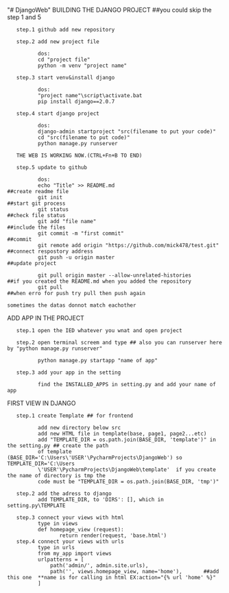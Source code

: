 "# DjangoWeb" 
BUILDING THE DJANGO PROJECT ##you could skip the step 1 and 5

       step.1 github add new repository

       step.2 add new project file

              dos:
              cd "project file"
              python -m venv "project name"

       step.3 start venv&install django

              dos:
              "project name"\script\activate.bat
              pip install django==2.0.7

       step.4 start django project

              dos:
              django-admin startproject "src(filename to put your code)"
              cd "src(filename to put code)"
              python manage.py runserver

       THE WEB IS WORKING NOW.(CTRL+Fn+B TO END)

       step.5 update to github

              dos:
              echo "Title" >> README.md                                      ##create readme file
              git init                                                       ##start git process
              git status                                                     ##check file status
              git add "file name"                                            ##include the files
              git commit -m "first commit"                                   ##commit
              git remote add origin "https://github.com/mick478/test.git"    ##connect respostory address
              git push -u origin master                                      ##update project
              
              git pull origin master --allow-unrelated-histories             ##if you created the README.md when you added the repository
              git pull                                                       ##when erro for push try pull then push again
                                                                             sometimes the datas donnot match eachother 
              
ADD APP IN THE PROJECT

       step.1 open the IED whatever you wnat and open project
       
       step.2 open terminal screem and type ## also you can runserver here by "python manage.py runserver"
              
              python manage.py startapp "name of app"
              
       step.3 add your app in the setting
              
              find the INSTALLED_APPS in setting.py and add your name of app

FIRST VIEW IN DJANGO

       step.1 create Template ## for frontend
              
              add new directory below src
              add new HTML file in template(base, page1, page2...etc)
              add "TEMPLATE_DIR = os.path.join(BASE_DIR, 'template')" in the setting.py ## create the path
              of template (BASE_DIR='C:\Users\'USER'\PycharmProjects\DjangoWeb') so TEMPLATE_DIR='C:\Users
              \'USER'\PycharmProjects\DjangoWeb\template'  if you create the name of directory is tmp the 
              code must be "TEMPLATE_DIR = os.path.join(BASE_DIR, 'tmp')"
              
       step.2 add the adress to django
              add TEMPLATE_DIR, to 'DIRS': [], which in setting.py\TEMPLATE
              
       step.3 connect your views with html
              type in views
              def homepage_view (request):
                     return render(request, 'base.html')
       step.4 connect your views with urls
              type in urls
              from my_app import views
              urlpatterns = [
                  path('admin/', admin.site.urls),
                  path('', views.homepage_view, name='home'),       ##add this one  **name is for calling in html EX:action="{% url 'home' %}"
              ]
              
